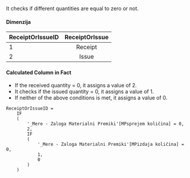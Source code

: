 It checks if different quantities are equal to zero or not.

#### Dimenzija

| **ReceiptOrIssueID** | **ReceiptOrIssue** |
|:---|:----:|
| 1 | Receipt |
| 2 | Issue |


#### Calculated Column in Fact
- If the received quantity = 0, it assigns a value of 2.
- It checks if the issued quantity = 0, it assigns a value of 1.
- If neither of the above conditions is met, it assigns a value of 0.

```dax
ReceiptOrIssueID = 
    IF
    (
        '_Mere - Zaloga Materialni Premiki'[MPsprejem količina] = 0,
        2,
        IF
        (
            '_Mere - Zaloga Materialni Premiki'[MPizdaja količina] = 0,
            1,
            0
        )
    )
```

